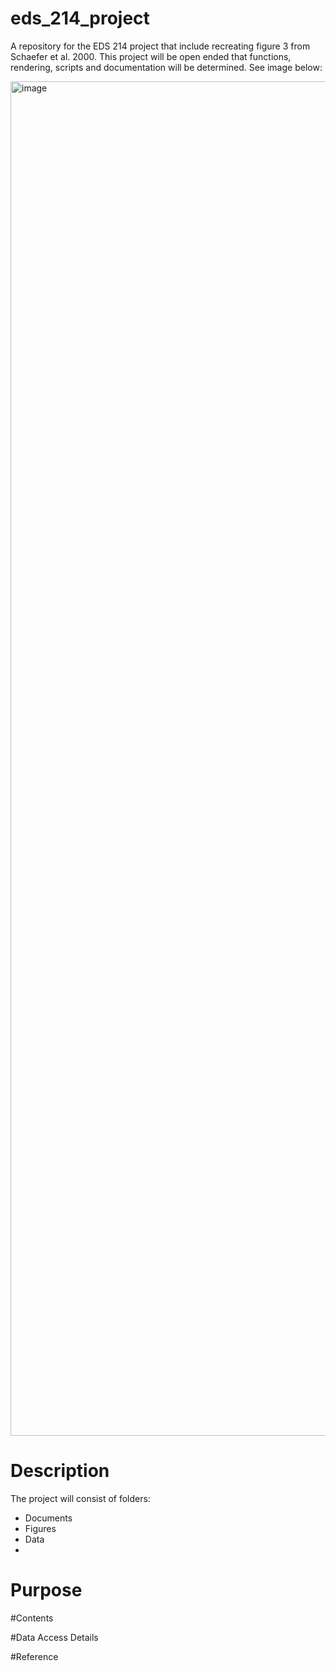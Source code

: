 # eds_214_project
A repository for the EDS 214 project that include recreating figure 3 from Schaefer et al. 2000. This project will be open ended that functions, rendering, scripts and documentation will be determined. See image below:

<img width="1560" height="2167" alt="image" src="https://github.com/user-attachments/assets/ea634bda-fc23-4263-8b63-ce28e4c3ce61" />

# Description
The project will consist of folders:
- Documents
- Figures
- Data
- 

# Purpose


#Contents

#Data Access Details

#Reference
